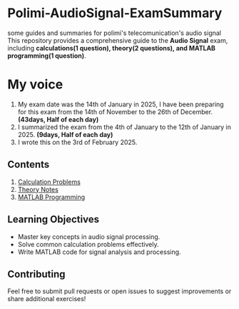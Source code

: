 # Polimi-AudioSignal-ExamSummary
some guides and summaries for polimi's telecomunication's audio signal
This repository provides a comprehensive guide to the **Audio Signal** exam, including **calculations(1 question), theory(2 questions), and MATLAB programming(1 question)**.

# My voice
1.	My exam date was the 14th of January in 2025, I have been preparing for this exam from the 14th of November to the 26th of December. **(43days, Half of each day)**
2.	I summarized the exam from the 4th of January to the 12th of January in 2025. **(9days, Half of each day)**
3.	I wrote this on the 3rd of February 2025.


## Contents
1. [Calculation Problems](problems/calculations.md)
2. [Theory Notes](notes/theory.md)
3. [MATLAB Programming](code/matlab-examples/README.md)


## Learning Objectives
- Master key concepts in audio signal processing.
- Solve common calculation problems effectively.
- Write MATLAB code for signal analysis and processing.

## Contributing
Feel free to submit pull requests or open issues to suggest improvements or share additional exercises!
